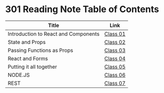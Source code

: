 # 301 Reading Note Table of Contents

| Title       | Link        |
| ----------- | ----------- |
|  Introduction to React and Components      | [Class 01](class01.md)           |
|  State and Props      | [Class 02](class02.md)      |
Passing Functions as Props    | [Class 03](class03.md)      |
React and Forms                | [Class 04](class04.md)
Putting it all together         | [Class 05](class05.md)
NODE.JS                     | [Class 06](class06.md)
REST                        | [Class 07](class07.md)